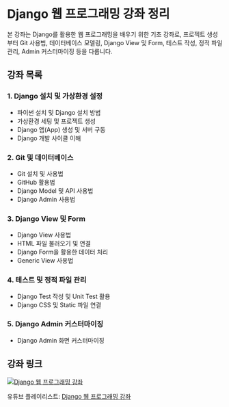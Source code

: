 # Django 웹 프로그래밍 강좌 정리

본 강좌는 Django를 활용한 웹 프로그래밍을 배우기 위한 기초 강좌로, 프로젝트 생성부터 Git 사용법, 데이터베이스 모델링, Django View 및 Form, 테스트 작성, 정적 파일 관리, Admin 커스터마이징 등을 다룹니다.

## 강좌 목록

### 1. Django 설치 및 가상환경 설정
- 파이썬 설치 및 Django 설치 방법
- 가상환경 세팅 및 프로젝트 생성
- Django 앱(App) 생성 및 서버 구동
- Django 개발 사이클 이해

### 2. Git 및 데이터베이스
- Git 설치 및 사용법
- GitHub 활용법
- Django Model 및 API 사용법
- Django Admin 사용법

### 3. Django View 및 Form
- Django View 사용법
- HTML 파일 불러오기 및 연결
- Django Form을 활용한 데이터 처리
- Generic View 사용법

### 4. 테스트 및 정적 파일 관리
- Django Test 작성 및 Unit Test 활용
- Django CSS 및 Static 파일 연결

### 5. Django Admin 커스터마이징
- Django Admin 화면 커스터마이징

## 강좌 링크
[![Django 웹 프로그래밍 강좌](https://img.youtube.com/vi/dQw4w9WgXcQ/0.jpg)](https://www.youtube.com/playlist?list=PLi4xPOplIq7d1vDdLBAvS5PmQR-p6KwUz)

유튜브 플레이리스트: [Django 웹 프로그래밍 강좌](https://www.youtube.com/playlist?list=PLi4xPOplIq7d1vDdLBAvS5PmQR-p6KwUz)

